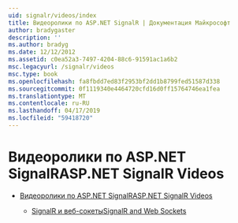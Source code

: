 ```yaml
---
uid: signalr/videos/index
title: Видеоролики по ASP.NET SignalR | Документация Майкрософт
author: bradygaster
description: ''
ms.author: bradyg
ms.date: 12/12/2012
ms.assetid: c0ea52a3-7497-4204-88c6-91591ac1a6b2
msc.legacyurl: /signalr/videos
msc.type: book
ms.openlocfilehash: fa8fbdd7ed83f2953bf2dd1b8799fed51587d338
ms.sourcegitcommit: 0f1119340e4464720cfd16d0ff15764746ea1fea
ms.translationtype: MT
ms.contentlocale: ru-RU
ms.lasthandoff: 04/17/2019
ms.locfileid: "59418720"
---
```

# <a name="aspnet-signalr-videos"></a><span data-ttu-id="cb38f-102">Видеоролики по ASP.NET SignalR</span><span class="sxs-lookup"><span data-stu-id="cb38f-102">ASP.NET SignalR Videos</span></span>

- [<span data-ttu-id="cb38f-103">Видеоролики по ASP.NET SignalR</span><span class="sxs-lookup"><span data-stu-id="cb38f-103">ASP.NET SignalR Videos</span></span>](getting-started/index.md)

    - [<span data-ttu-id="cb38f-104">SignalR и веб-сокеты</span><span class="sxs-lookup"><span data-stu-id="cb38f-104">SignalR and Web Sockets</span></span>](getting-started/signalr-and-web-sockets.md)
